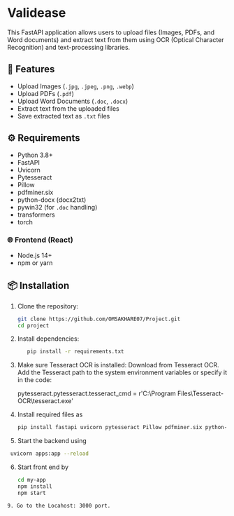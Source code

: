 # Validease

This FastAPI application allows users to upload files (Images, PDFs, and Word documents) and extract text from them using OCR (Optical Character Recognition) and text-processing libraries.

## 🚀 Features

- Upload Images (`.jpg`, `.jpeg`, `.png`, `.webp`)
- Upload PDFs (`.pdf`)
- Upload Word Documents (`.doc`, `.docx`)
- Extract text from the uploaded files
- Save extracted text as `.txt` files

## ⚙️ Requirements

- Python 3.8+
- FastAPI
- Uvicorn
- Pytesseract
- Pillow
- pdfminer.six
- python-docx (docx2txt)
- pywin32 (for `.doc` handling)
- transformers
- torch

### 🌐 Frontend (React)

- Node.js 14+
- npm or yarn


## 📦 Installation

1. Clone the repository:

   ```bash
   git clone https://github.com/OMSAKHARE07/Project.git
   cd project

   ```

2. Install dependencies:
   ``` bash
      pip install -r requirements.txt
   ```
   
3. Make sure Tesseract OCR is installed:
   Download from Tesseract OCR.
   Add the Tesseract path to the system environment variables or specify it in the code:

   pytesseract.pytesseract.tesseract_cmd = r'C:\Program Files\Tesseract-OCR\tesseract.exe'

4. Install required files as
   ``` bash
   pip install fastapi uvicorn pytesseract Pillow pdfminer.six python-docx pywin32 transformers torch
   ```
   
5. Start the backend using 
  ``` bash 
   uvicorn apps:app --reload
 ```
6. Start front end by
   ``` bash
   cd my-app
   npm install
   npm start
```
9. Go to the Locahost: 3000 port.
